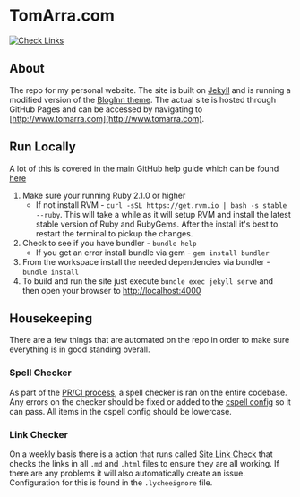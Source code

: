 # TomArra.com

[![Check Links](https://github.com/tomarra/tomarra.github.io/actions/workflows/site_link_check.yaml/badge.svg)](https://github.com/tomarra/tomarra.github.io/actions/workflows/site_link_check.yaml)

## About
The repo for my personal website. The site is built on [Jekyll](http://jekyllrb.com) and is running a modified version of the [BlogInn theme](https://justgoodthemes.com/ghost-themes/bloginn/). The actual site is hosted through GitHub Pages and can be accessed by navigating to [http://www.tomarra.com](http://www.tomarra.com).

## Run Locally
A lot of this is covered in the main GitHub help guide which can be found [here](https://help.github.com/articles/setting-up-your-github-pages-site-locally-with-jekyll/)

1. Make sure your running Ruby 2.1.0 or higher
   * If not install RVM - `curl -sSL https://get.rvm.io | bash -s stable --ruby`. This will take a while as it will setup RVM and install the latest stable version of Ruby and RubyGems. After the install it's best to restart the terminal to pickup the changes.
2. Check to see if you have bundler - `bundle help`
   * If you get an error install bundle via gem - `gem install bundler`
3. From the workspace install the needed dependencies via bundler - `bundle install`
4. To build and run the site just execute `bundle exec jekyll serve` and then open your browser to [http://localhost:4000](http://localhost:4000)

## Housekeeping

There are a few things that are automated on the repo in order to make sure everything is in good standing overall.

### Spell Checker

As part of the [PR/CI process](https://github.com/tomarra/tomarra.github.io/blob/master/.github/workflows/pull_request.yaml), a spell checker is ran on the entire codebase. Any errors on the checker should be fixed or added to the [cspell config](https://github.com/tomarra/tomarra.github.io/blob/master/.vscode/cspell.json) so it can pass. All items in the cspell config should be lowercase.

### Link Checker

On a weekly basis there is a action that runs called [Site Link Check](https://github.com/tomarra/tomarra.github.io/actions/workflows/site_link_check.yaml) that checks the links in all `.md` and `.html` files to ensure they are all working. If there are any problems it will also automatically create an issue. Configuration for this is found in the `.lycheeignore` file.

